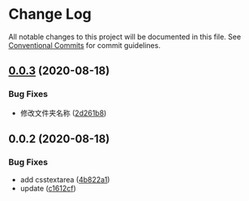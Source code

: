 # Change Log

All notable changes to this project will be documented in this file.
See [Conventional Commits](https://conventionalcommits.org) for commit guidelines.

## [0.0.3](https://github.com/nu-system/react/compare/@_nu/css-textarea@0.0.2...@_nu/css-textarea@0.0.3) (2020-08-18)

### Bug Fixes

- 修改文件夹名称 ([2d261b8](https://github.com/nu-system/react/commit/2d261b8de2b5a977482733d58902c17dd51ae880))

## 0.0.2 (2020-08-18)

### Bug Fixes

- add csstextarea ([4b822a1](https://github.com/nu-system/react/commit/4b822a1b82ec2e2ca6bdfcdd473c978653573acc))
- update ([c1612cf](https://github.com/nu-system/react/commit/c1612cf29cf1a2db3df2a12c2a899035f19c1f8e))
